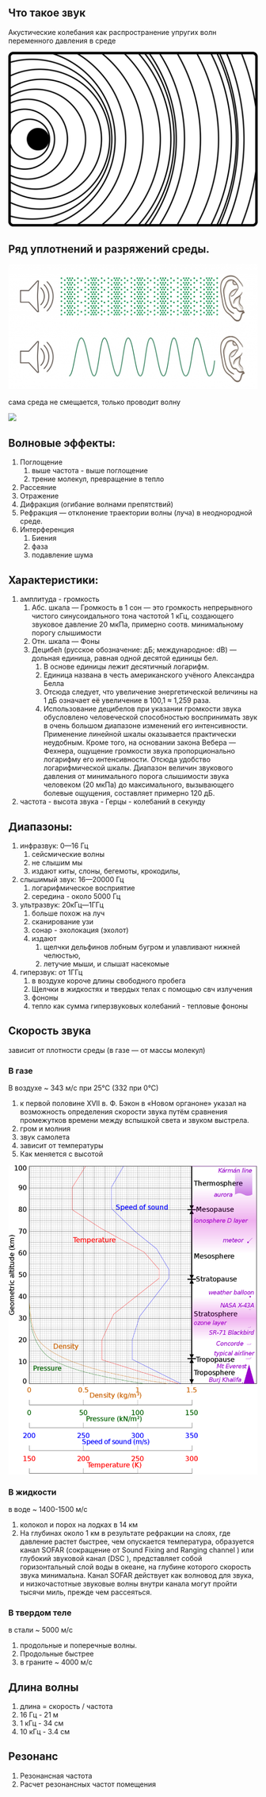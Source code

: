 ##  Что такое звук
Акустические колебания как распространение упругих волн переменного давления в среде

![](./sound.png)

##  Ряд уплотнений и разряжений среды.

![](./sound-waves.jpg)

сама среда не смещается, только проводит волну

![](./Spherical_pressure_waves.gif)

##  Волновые эффекты:
1.  Поглощение
    1.  выше частота - выше поглощение
    2.  трение молекул, превращение в тепло
2.  Рассеяние
3.  Отражение
4.  Дифракция (огибание волнами препятствий)
5.  Рефракция — отклонение траектории волны (луча) в неоднородной среде.
6.  Интерференция
    1.  Биения
    2.  фаза
    3.  подавление шума

##  Характеристики:
1.  амплитуда - громкость
    1.  Абс. шкала — Громкость в 1 сон — это громкость непрерывного чистого синусоидального тона частотой 1 кГц, создающего звуковое давление 20 мкПа, примерно соотв. минимальному порогу слышимости
    2.  Отн. шкала — Фоны
    3.  Децибе́л (русское обозначение: дБ; международное: dB) — дольная единица, равная одной десятой единицы бел.
        1.  В основе единицы лежит десятичный логарифм.
        2.  Единица названа в честь американского учёного Александра Белла
        3.  Отсюда следует, что увеличение энергетической величины на 1 дБ означает её увеличение в 100,1 ≈ 1,259 раза.
        4.  Использование децибелов при указании громкости звука обусловлено человеческой способностью воспринимать звук в очень большом диапазоне изменений его интенсивности. Применение линейной шкалы оказывается практически неудобным. Кроме того, на основании закона Вебера — Фехнера, ощущение громкости звука пропорционально логарифму его интенсивности. Отсюда удобство логарифмической шкалы. Диапазон величин звукового давления от минимального порога слышимости звука человеком (20 мкПа) до максимального, вызывающего болевые ощущения, составляет примерно 120 дБ.
2.  частота - высота звука - Герцы - колебаний в секунду

## Диапазоны:
1.  инфразвук: 0—16 Гц
    1.  сейсмические волны
    2.  не слышим мы
    3.  издают киты, слоны, бегемоты, крокодилы,
2.  слышимый звук: 16—20000 Гц
    1.  логарифмическое восприятие
    2.  середина - около 5000 Гц
3.  ультразвук: 20кГц—1ГГц
    1.  больше похож на луч
    2.  сканирование узи
    3.  сонар - эхолокация (эхолот)
    4.  издают
        1.  щелчки дельфинов лобным бугром и улавливают нижней челюстью,
        2.  летучие мыши, и слышат насекомые
4.  гиперзвук: от 1ГГц
    1.  в воздухе короче длины свободного пробега
    2.  Щелчки в жидкостях и твердых телах с помощью свч излучения
    3.  фононы
    4.  тепло как сумма гиперзвуковых колебаний - тепловые фононы

##  Скорость звука
зависит от плотности среды (в газе — от массы молекул)

### В газе
В воздухе ~ 343 м/с при 25°С (332 при 0°С)
1.  к первой половине XVII в. Ф. Бэкон в «Новом органоне» указал на возможность определения скорости звука путём сравнения промежутков времени между вспышкой света и звуком выстрела.
2.  гром и молния
3.  звук самолета
4.  зависит от температуры
5.  Как меняется с высотой

![](./atmosphere-speed-of-sound.png)

### В жидкости
в воде ~ 1400-1500 м/с
1.  колокол и порох на лодках в 14 км
2.  На глубинах около 1 км в результате рефракции на слоях, где давление растет быстрее, чем опускается температура, образуется канал SOFAR (сокращение от Sound Fixing and Ranging channel ) или глубокий звуковой канал (DSC ), представляет собой горизонтальный слой воды в океане, на глубине которого скорость звука минимальна. Канал SOFAR действует как волновод для звука, и низкочастотные звуковые волны внутри канала могут пройти тысячи миль, прежде чем рассеяться.

### В твердом теле
в стали ~ 5000 м/с
1.  продольные и поперечные волны.
2.  Продольные быстрее
3.  в граните ~ 4000 м/с

##  Длина волны
1.  длина = скорость / частота
2.  16 Гц - 21 м
3.  1 кГц - 34 см
4.  10 кГц - 3.4 см

##  Резонанс
1.  Резонансная частота
2.  Расчет резонансных частот помещения